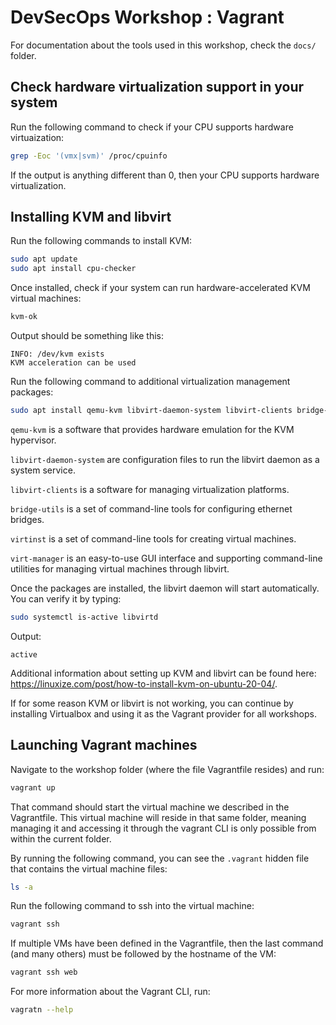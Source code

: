 # DevSecOps Workshop : Vagrant

For documentation about the tools used in this workshop, check the `docs/` folder.

## Check hardware virtualization support in your system

Run the following command to check if your CPU supports hardware virtuaization:

```bash
grep -Eoc '(vmx|svm)' /proc/cpuinfo
```

If the output is anything different than 0, then your CPU supports hardware virtualization.

## Installing KVM and libvirt

Run the following commands to install KVM:

```bash
sudo apt update
sudo apt install cpu-checker
```

Once installed, check if your system can run hardware-accelerated KVM virtual machines:

```bash
kvm-ok
```

Output should be something like this:

```
INFO: /dev/kvm exists
KVM acceleration can be used
```

Run the following command to additional virtualization management packages:

```bash
sudo apt install qemu-kvm libvirt-daemon-system libvirt-clients bridge-utils virtinst virt-manager
```

`qemu-kvm` is a software that provides hardware emulation for the KVM hypervisor.

`libvirt-daemon-system` are configuration files to run the libvirt daemon as a system service.

`libvirt-clients` is a software for managing virtualization platforms.

`bridge-utils` is a set of command-line tools for configuring ethernet bridges.

`virtinst` is a set of command-line tools for creating virtual machines.

`virt-manager` is an easy-to-use GUI interface and supporting command-line utilities for managing virtual machines through libvirt.

Once the packages are installed, the libvirt daemon will start automatically. You can verify it by typing:

```bash
sudo systemctl is-active libvirtd
```

Output:
```
active
```

Additional information about setting up KVM and libvirt can be found here: https://linuxize.com/post/how-to-install-kvm-on-ubuntu-20-04/.

If for some reason KVM or libvirt is not working, you can continue by installing Virtualbox and using it as the Vagrant provider for all workshops.

## Launching Vagrant machines

Navigate to the workshop folder (where the file Vagrantfile resides) and run:

```bash
vagrant up
```

That command should start the virtual machine we described in the Vagrantfile. This virtual machine will reside in that same folder, meaning managing it and accessing it through the vagrant CLI is only possible from within the current folder.

By running the following command, you can see the `.vagrant` hidden file that contains the virtual machine files:

```bash
ls -a
```

Run the following command to ssh into the virtual machine:

```bash
vagrant ssh
```

If multiple VMs have been defined in the Vagrantfile, then the last command (and many others) must be followed by the hostname of the VM:

```bash
vagrant ssh web
```

For more information about the Vagrant CLI, run:

```bash
vagratn --help
```
